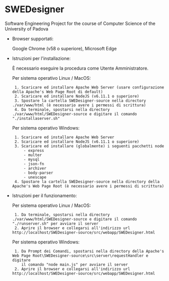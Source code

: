 # SWEDesigner
Software Engineering Project for the course of Computer Science of the University of Padova

- Browser supportati:

 	Google Chrome (v58 o superiore), Microsoft Edge


 - Istruzioni per l'installazione:

 	È necessario eseguire la procedura come Utente Amministratore.

 	Per sistema operativo Linux / MacOS:

	 	1. Scaricare ed installare Apache Web Server (usare configurazione della Apache's Web Page Root di default)
	 	2. Scaricare ed installare NodeJS (v6.11.1 o superiore)
	 	3. Spostare la cartella SWEDesigner-source nella directory ./var/www/html (è necessario avere i permessi di scrittura)
	 	4. Da terminale, spostarsi nella directory ./var/www/html/SWEDesigner-source e digitare il comando "./installaserver.sh"

	Per sistema operativo Windows:

 		1. Scaricare ed installare Apache Web Server
	 	2. Scaricare ed installare NodeJS (v6.11.1 o superiore)
 		3. Scaricare ed installare (globalmente) i seguenti pacchetti node
 			- express
 			- multer
 			- mysql
 			- json-fn
 			- archiver
 			- body-parser
 			- unescape
 		4. Spostare la cartella SWEDesigner-source nella directory della Apache's Web Page Root (è necessario avere i permessi di scrittura)


 - Istruzioni per il funzionamento:

	Per sistema operativo Linux / MacOS:

	 	1. Da terminale, spostarsi nella directory ./var/www/html/SWEDesigner-source e digitare il comando "./runserver.sh" per avviare il server
	 	2. Aprire il browser e collegarsi all'indirizzo url http://localhost/SWEDesigner-source/src/webapp/SWEDesigner.html

	Per sistema operativo Windows:

 		1. Da Prompt dei Comandi, spostarsi nella directory della Apache's Web Page Root\SWEDesigner-source\src\server\requestHandler e digitare
 		   il comando "node main.js" per avviare il server
 		2. Aprire il browser e collegarsi all'indirizzo url http://localhost/SWEDesigner-source/src/webapp/SWEDesigner.html
